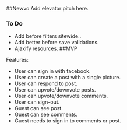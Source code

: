 ##Newvo
Add elevator pitch here.

### To Do
- Add before filters sitewide..
- Add better before save validations.
- Ajaxify resources.
##MVP 

Features:

- User can sign in with facebook.
- User can create a post with a single picture.
- User can respond to post.
- User can upvote/downvote posts.
- User can upvote/downvote comments.
- User can sign-out.
- Guest can see post.
- Guest can see comments.
- Guest needs to sign in to comments or post.

